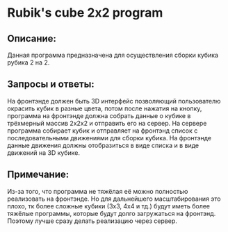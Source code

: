 # Rubik's cube 2x2 program
## Описание:
Данная программа предназначена для осуществления сборки кубика рубика 2 на 2.
## Запросы и ответы:
На фронтэнде должен быть 3D интерфейс позволяющий пользователю окрасить кубик в разные цвета, потом после нажатия на кнопку, программа на фронтэнде должна собрать данные о кубике в трёхмерный массив 2x2x2 и отправить его на сервер. На сервере программа собирает кубик и отправляет на фронтэнд список с последовательными движениями для сборки кубика. На фронтэнде данные движения должны отобразиться в виде списка и в виде движений на 3D кубике.
## Примечание:
Из-за того, что программа не тяжёлая её можно полностью реализовать на фронтэнде. Но для дальнейшего масштабирования это плохо, тк более сложные кубики (3x3, 4x4 и тд.) будут иметь более тяжёлые программы, которые будут долго загружаться на фронтэнд. Поэтому лучше сразу делать реализацию через сервер.
